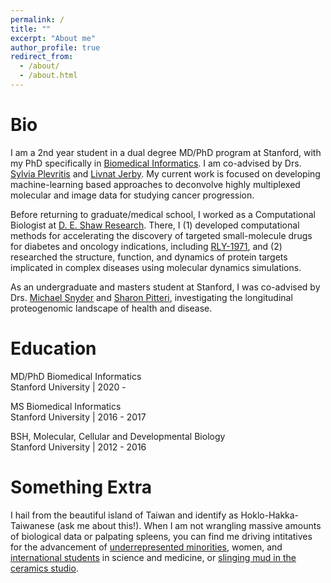 ```yaml
---
permalink: /
title: ""
excerpt: "About me"
author_profile: true
redirect_from: 
  - /about/
  - /about.html
---
```


Bio
======

I am a 2nd year student in a dual degree MD/PhD program at Stanford, with my PhD specifically in [Biomedical Informatics](https://med.stanford.edu/dbds/education/biomedical-informatics-graduate-program.html). I am co-advised by Drs. [Sylvia Plevritis](https://med.stanford.edu/plevritis.html) and [Livnat Jerby](https://ray-point-e4nb.squarespace.com/). My current work is focused on developing machine-learning based approaches to deconvolve highly multiplexed molecular and image data for studying cancer progression.

Before returning to graduate/medical school, I worked as a Computational Biologist at [D. E. Shaw Research](https://www.deshawresearch.com/). There, I (1) developed computational methods for accelerating the discovery of targeted small-molecule drugs for diabetes and oncology indications, including [RLY-1971](https://clinicaltrials.gov/ct2/show/NCT04252339), and (2) researched the structure, function, and dynamics of protein targets implicated in complex diseases using molecular dynamics simulations. 

As an undergraduate and masters student at Stanford, I was co-advised by Drs. [Michael Snyder](https://med.stanford.edu/snyderlab.html) and [Sharon Pitteri](https://med.stanford.edu/pitterilab.html), investigating the longitudinal proteogenomic landscape of health and disease.

Education
======

MD/PhD Biomedical Informatics
<br> Stanford University | 2020 - 

MS Biomedical Informatics 
<br> Stanford University | 2016 - 2017

BSH, Molecular, Cellular and Developmental Biology 
<br> Stanford University | 2012 - 2016

Something Extra
======

I hail from the beautiful island of Taiwan and identify as Hoklo-Hakka-Taiwanese (ask me about this!). When I am not wrangling massive amounts of biological data or palpating spleens, you can find me driving intitatives for the advancement of [underrepresented minorities](https://med.stanford.edu/bmi/prospective-students/PhD-degree-biomedical-informatics.html), women, and [international students](https://www.f1doctor.com/mentors-2-0/christine-yiwen-yeh) in science and medicine, or [slinging mud in the ceramics studio](https://www.instagram.com/clay.by.christine/).
